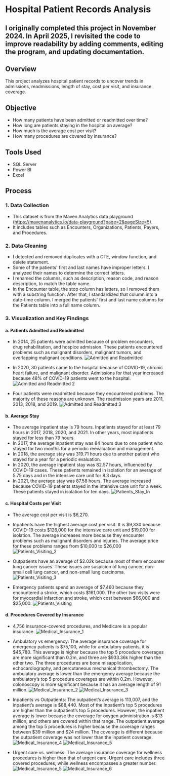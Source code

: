 # Hospital Patient Records Analysis 

## I originally completed this project in November 2024. In April 2025, I revisited the code to improve readability by adding comments, editing the program, and updating documentation.

## Overview
This project analyzes hospital patient records to uncover trends in admissions, readmissions, length of stay, cost per visit, and insurance coverage.
## Objective
- How many patients have been admitted or readmitted over time?
- How long are patients staying in the hospital on average?
- How much is the average cost per visit?
- How many procedures are covered by insurance?
## Tools Used
- SQL Server
- Power BI
- Excel
## Process
### 1. Data Collection
- This dataset is from the Maven Analytics data playground (https://mavenanalytics.io/data-playground?page=2&pageSize=5).
- It includes tables such as Encounters, Organizations, Patients, Payers, and Procedures.
### 2. Data Cleaning
- I detected and removed duplicates with a CTE, window function, and delete statement.
- Some of the patients' first and last names have improper letters. I analyzed their names to determine the correct letters.
- I renamed the columns, such as description, reason code, and reason description, to match the table name.
- In the Encounter table, the stop column has letters, so I removed them with a substring function. After that, I standardized that column into a date-time column. I merged the patients' first and last name columns for the Patients table into a full name column.
### 3. Visualization and Key Findings

#### a. Patients Admitted and Readmitted
- In 2014, 25 patients were admitted because of problem encounters, drug rehabilitation, and hospice admission. These patients encountered problems such as malignant disorders, malignant tumors, and overlapping malignant conditions.
![Admitted and Readmitted](https://github.com/user-attachments/assets/b056c76d-4507-4f3a-af70-2ba50f847083)

- In 2020, 30 patients came to the hospital because of COVID-19, chronic heart failure, and malignant disorder. Admissions for that year increased because 48% of COVID-19 patients went to the hospital.
![Admitted and Readmitted 2](https://github.com/user-attachments/assets/2783b08c-d49f-47f6-8b42-e428770aef86)

- Four patients were readmitted because they encountered problems. The majority of these reasons are unknown. The readmission years are 2011, 2013, 2018, and 2019.
![Admitted and Readmitted 3](https://github.com/user-attachments/assets/aca6b447-a437-4a27-b192-61b57d10f9e7)

#### b. Average Stay
- The average inpatient stay is 79 hours. Inpatients stayed for at least 79 hours in 2017, 2018, 2020, and 2021. In other years, most inpatients stayed for less than 79 hours.
- In 2017, the average inpatient stay was 84 hours due to one patient who stayed for two months for a periodic reevaluation and management.
- In 2018, the average stay was 319.71 hours due to another patient who stayed for a year for a periodic evaluation.
- In 2020, the average inpatient stay was 82.57 hours, influenced by COVID-19 cases. These patients remained in isolation for an average of 5.75 days and in the intensive care unit for 8.3 days.
- In 2021, the average stay was 87.58 hours. The average increased  because COVID-19 patients stayed in the intensive care unit for a week. These patients stayed in isolation for ten days.
![Patients_Stay_In](https://github.com/user-attachments/assets/56fb68a8-dfbb-4b0e-b77b-54fc86294168)

#### c. Hospital Costs per Visit
- The average cost per visit is $6,270.
- Inpatients have the highest average cost per visit. It is $9,330 because COVID-19 costs $126,000 for the intensive care unit and $19,000 for isolation. The average increases more because they encounter problems such as malignant disorders and injuries. The average price for these problems ranges from $10,000 to $26,000
  ![Patients_Visiting_2](https://github.com/user-attachments/assets/d1cabfd9-5ae8-405e-96a9-84a0c5320670)

- Outpatients have an average of $2.02k because most of them encounter lung cancer issues. These issues are suspicion of lung cancer, non-small cell lung cancer, and non-small lung carcinoma.
  ![Patients_Visiting_3](https://github.com/user-attachments/assets/d2d3c003-03b3-433c-be6b-4400a885ecf4)

- Emergency patients spend an average of $7,460 because they encountered a stroke, which costs $161,000. The other two visits were for myocardial infarction and stroke, which cost between $66,000 and $25,000.
  ![Patients_Visiting](https://github.com/user-attachments/assets/3096785f-02ec-430b-ac53-5a14b84a0f63)

#### d. Procedures Covered by Insurance
- 4,756 insurance-covered procedures, and Medicare is a popular insurance.
  ![Medical_Insurance_1](https://github.com/user-attachments/assets/a6039a0e-d12c-4012-86f5-8c4a527f986b)

- Ambulatory vs emergency: The average insurance coverage for emergency patients is $75,100, while for ambulatory patients, it is $45,780. This average is higher because the top 5 procedure coverages are more significant than 0.2m, and three are $933.36k higher than the other two. The three procedures are bone misapplication, echocardiography, and percutaneous mechanical thrombectomy. The ambulatory average is lower than the emergency average because the ambulatory’s top 5 procedure coverages are within 0.2m. However, colonoscopy is more significant because it has an average length of 91 million.
  ![Medical_Insurance_2](https://github.com/user-attachments/assets/e2fe2990-b46f-487e-8ba3-dfd01fc80511)
![Medical_Insurance_3](https://github.com/user-attachments/assets/bc9feb84-68d4-4e0f-a778-fb5c4fd3ffdd)

- Inpatients vs Outpatients: The outpatient’s average is 113,007, and the inpatient’s average is $88,440. Most of the Inpatient’s top 5 procedures are higher than the outpatient’s top 5 procedures. However, the inpatient average is lower because the coverage for oxygen administration is $13 million, and others are covered within that range. The outpatient average among the top 5 procedures is higher because the coverage ranges between $39 million and $24 million. The coverage is different because the outpatient coverage was not lower than the inpatient coverage.
  ![Medical_Insurance_4](https://github.com/user-attachments/assets/26843a97-c6bd-452f-ab93-add1173ecff9)
![Medical_Insurance_5](https://github.com/user-attachments/assets/b6e69ca3-a6f5-45e9-bf93-d56d605f862b)

- Urgent care vs. wellness: The average insurance coverage for wellness procedures is higher than that of urgent care. Urgent care includes three covered procedures, while wellness encompasses a greater number.
![Medical_Insurance_5](https://github.com/user-attachments/assets/c0dd54e1-3e46-4311-93ad-d6c423768bfd)
![Medical_Insurance_6](https://github.com/user-attachments/assets/353f26e1-2de0-445e-ba33-86ec3ca1aecb)


